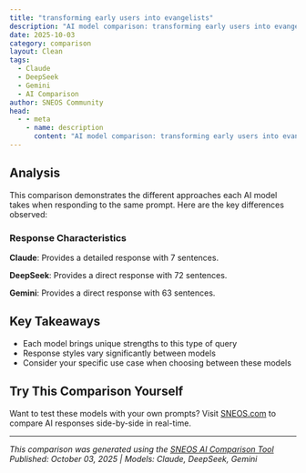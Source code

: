 ```yaml
---
title: "transforming early users into evangelists"
description: "AI model comparison: transforming early users into evangelists..."
date: 2025-10-03
category: comparison
layout: Clean
tags:
  - Claude
  - DeepSeek
  - Gemini
  - AI Comparison
author: SNEOS Community
head:
  - - meta
    - name: description
      content: "AI model comparison: transforming early users into evangelists..."
---
```


<ChatComparison
  title="transforming early users into evangelists"
  prompt="transforming early users into evangelists"
  :responses='{
    "Claude": "# Transforming Early Users into Evangelists\n\n## Understanding the Journey\n**Early User \u2192 Satisfied Customer \u2192 Brand Advocate \u2192 Evangelist**\n\n## Key Strategies\n\n### 1. **Deliver Exceptional Early Experiences**\n- Over-deliver on promises during beta/early access\n- Provide white-glove onboarding and support\n- Fix issues quickly and communicate transparently\n- Create \u0022wow moments\u0022 that exceed expectations\n\n### 2. **Build Personal Relationships**\n- Direct access to founders/product team\n- Regular check-ins and feedback sessions\n- Remember personal details and preferences\n- Treat them as partners, not just customers\n\n### 3. **Create Exclusive Communities**\n- Private beta groups or VIP communities\n- Early access to new features\n- Special events or meetups\n- Behind-the-scenes content and updates\n\n### 4. **Amplify Their Voice**\n- Feature user stories and testimonials\n- Invite them to speak at events\n- Co-create content (case studies, blogs)\n- Showcase their success publicly\n\n### 5. **Make Advocacy Easy \u0026 Rewarding**\n- Referral programs with meaningful incentives\n- Social sharing tools and templates\n- Advocacy platforms or ambassador programs\n- Recognition and status rewards\n\n### 6. **Listen \u0026 Act on Feedback**\n- Implement user-suggested features\n- Credit users for their contributions\n- Show how their input shaped the product\n- Close the feedback loop consistently\n\n## Evangelist Characteristics to Nurture\n- **Passion** for your mission/solution\n- **Expertise** in your domain/industry\n- **Influence** within their networks\n- **Willingness** to share and recommend\n\n## Measurement \u0026 Sustainability\n- Track referrals and organic mentions\n- Monitor community engagement\n- Measure advocacy program participation\n- Continuously evolve the experience\n\nThe goal is making early users feel like co-creators of something meaningful, not just customers of a product.",
    "DeepSeek": "Of course. Transforming early users into evangelists is the holy grail of early-stage growth. It\u0027s not a happy accident; it\u0027s a deliberate process. Here is a comprehensive guide, broken down into a strategic framework.\n\n### The Core Philosophy: Earn Advocacy, Don\u0027t Extract It\n\nYou cannot \u0022create\u0022 evangelists by asking for them. You must **create an environment and experience so remarkable that advocacy becomes a natural byproduct.** Evangelists don\u0027t just like your product; they are emotionally invested in your mission and success.\n\n---\n\n### The Evangelist Flywheel: A 4-Stage Framework\n\nThink of this as a continuous cycle that amplifies itself.\n\n#### Stage 1: The Foundation - Build a Remarkable Product \u0026 Onboarding\n\nYou cannot create evangelists for a mediocre product. This is non-negotiable.\n\n*   **Product-Market Fit is Key:** Your product must solve a real, painful problem in a way that feels like magic. It must deliver undeniable **value**.\n*   **Create \u0022Aha!\u0022 Moments Quickly:** Design your onboarding flow to guide users to their first moment of value as fast as possible. When a user thinks, \u0022Wow, this actually works!\u0022 you\u0027ve won their attention.\n*   **Polish the Experience:** A clunky, buggy UI/UX will kill evangelism before it starts. Invest in quality.\n\n#### Stage 2: Cultivation - Foster Deep Engagement \u0026 Connection\n\nOnce users are getting value, you deepen the relationship from transactional to emotional.\n\n*   **Proactive, Delightful Support:** Don\u0027t just solve problems. Surprise them. Go above and beyond. Use video in your support replies. Send a handwritten thank-you note. This creates powerful, shareable stories.\n*   **Build a Community:** Create a space (Slack, Discord, Circle, etc.) where your earliest users can connect with each other **and with your team.** This makes them feel like insiders, not just customers.\n*   **Listen and Act (Transparently):**\n    *   **Solicit Feedback:** Regularly ask for their input on new features and pain points.\n    *   **Close the Loop:** When you implement a feature based on user feedback, announce it and **credit the user who suggested it.** This is incredibly powerful. It proves you listen.\n*   **Make Them Feel Special:**\n    *   **Early Access:** Give them a first look at new features before anyone else.\n    *   **\u0022Insider\u0022 Updates:** Share company news, challenges, and roadmaps with them. Vulnerability builds trust.\n\n#### Stage 3: Activation - Empower and Equip Them to Share\n\nEven the happiest user won\u0027t evangelize if it\u0027s difficult. Your job is to make sharing effortless and rewarding.\n\n*   **Create Natural Sharing Mechanisms:**\n    *   **Referral Programs:** Offer meaningful rewards for both the referrer and the new user (e.g., credit, extended trial, exclusive features).\n    *   **Built-in Social Sharing:** \u0022Share your project,\u0022 \u0022Tweet your results,\u0022 etc. Make it a one-click action inside your product.\n*   **Provide \u0022Social Proof\u0022 Assets:**\n    *   Give them beautiful, pre-written tweets about their experience.\n    *   Provide logos, screenshots, and case study templates they can share with their network.\n*   **Identify and Nurture Potential Champions:** Use your community and analytics to find your most active and vocal users. Reach out to them personally.\n\n#### Stage 4: Recognition - Celebrate and Reward Their Advocacy\n\nEvangelism is a relationship. You must reciprocate to keep the flywheel spinning.\n\n*   **Public Recognition:**\n    *   Feature them on your website, in a case study, or on your social media.\n    *   Create a \u0022Wall of Love\u0022 showcasing user testimonials.\n    *   Name a feature after a prolific evangelist (a classic move from the early days of companies like Google).\n*   **Exclusive Perks:**\n    *   Swag packs that are high-quality and desirable (not just a cheap t-shirt).\n    *   Invitations to exclusive virtual or in-person events with the founding team.\n*   **Give Them Influence:** Create a formal \u0022Advisory Board\u0022 or \u0022Ambassador Program\u0022 for your top evangelists. Offer them a direct line to the CEO/CPO and a platform to shape the product\u0027s future.\n\n---\n\n### Real-World Examples to Emulate\n\n*   **Dropbox:** Mastered the referral program. Their simple \u0022give space, get space\u0022 mechanic was easy and the reward was directly related to their product\u0027s core value (storage).\n*   **Slack:** Their product was so inherently collaborative that sharing it was built into its DNA. Their early, quirky and helpful customer support (like the \u0022bug hunter\u0022 program) created legendary stories.\n*   **Notion:** Built a powerful community where users share templates and workflows. They actively feature these user creations, turning users into heroes and providing immense value to the broader community.\n*   **Superhuman:** The pinnacle of a curated, high-touch onboarding experience. They made getting an invite feel like an exclusive club and the product\u0027s speed and quality justified the hype, turning users into passionate advocates.\n\n---\n\n### Pitfalls to Avoid\n\n*   **Taking Them for Granted:** Never assume they\u0027ll stick around forever. Continue to engage and delight them.\n*   **Being Transactional:** Don\u0027t *only* reach out when you want something (a testimonial, a share). Check in on them genuinely.\n*   **Not Following Through:** If you ask for feedback and then do nothing, you\u0027ll create cynics, not evangelists.\n*   **Over-Promising and Under-Delivering:** It\u0027s better to surprise them with a bonus feature than to miss a deadline on a promised one.\n\n### Final Thought\n\nTransforming early users into evangelists is a long-term investment in community and culture, not a short-term growth hack. It requires humility, relentless focus on the user, and a genuine desire to build something people truly love. When done right, these evangelists become your most effective, trusted, and cost-efficient marketing channel.",
    "Gemini": "Transforming early users into evangelists is a crucial step for any product or service\u0027s success. These early adopters are your first believers and can significantly influence your growth trajectory. Here\u0027s a breakdown of how to achieve this:\n\n**I. Understanding Your Early Users:**\n\n*   **Identify Your Ideal Customer Profile (ICP):** Before anything else, know who you\u0027re targeting.  Understanding their needs, pain points, motivations, and demographics will help you tailor your engagement strategy.\n*   **Gather Feedback Proactively:**  Don\u0027t wait for them to complain.  Use surveys, in-app feedback tools, user interviews, and social media monitoring to actively solicit their opinions.\n*   **Segment Your Early Users:**  Not all early users are the same.  Segment them based on their usage patterns, feedback, and level of engagement.  This allows you to personalize your approach.\n*   **Understand Their \u0022Why\u0022:**  Why did they choose your product/service? What problem were they hoping to solve? Knowing their initial motivations will help you reinforce those benefits and guide them towards becoming advocates.\n\n**II.  Building a Strong Foundation for Evangelism:**\n\n*   **Deliver a Remarkable Product/Service:** This is the most fundamental element.  Your product *must* deliver value.  Focus on solving a real problem effectively and efficiently.\n*   **Exceptional Customer Support:**  Treat your early users like VIPs.  Respond quickly, address issues thoroughly, and go the extra mile.  Their early experiences will shape their perception of your brand.\n*   **Build a Community:**  Create a space where early users can connect with each other, share their experiences, and provide feedback.  This fosters a sense of belonging and encourages collaboration. Examples:\n    *   **Forums:**  Classic and effective for in-depth discussions.\n    *   **Slack/Discord Channels:**  Real-time communication and community building.\n    *   **Facebook Groups:**  Leverage the platform\u0027s reach and familiarity.\n    *   **In-Person Meetups (when possible):**  Strengthen connections and build loyalty.\n*   **Be Transparent and Authentic:**  Openly communicate your roadmap, challenges, and successes.  Be honest and genuine in your interactions.  Transparency builds trust and fosters a sense of partnership.\n*   **Focus on User Onboarding:** Make it easy for users to understand the product and how to use it. Guides, tutorials, and walkthroughs can help.\n\n**III.  Strategies for Transforming Users into Evangelists:**\n\n*   **Acknowledge and Value Their Contributions:**\n    *   **Publicly recognize their feedback:**  Mention them by name when incorporating their suggestions.\n    *   **Offer exclusive access:**  Give them early access to new features or beta programs.\n    *   **Provide discounts or rewards:**  Show your appreciation with special offers.\n*   **Empower Them to Share Their Story:**\n    *   **Create shareable content:**  Provide templates for testimonials, case studies, and social media posts.\n    *   **Run referral programs:**  Incentivize them to refer new users.\n    *   **Ask for reviews and testimonials:**  Make it easy for them to share their positive experiences on relevant platforms.\n*   **Make Them Part of the Brand:**\n    *   **Invite them to be beta testers:**  Give them a voice in shaping the product\u0027s future.\n    *   **Feature them in marketing materials:**  Showcase their success stories and how they\u0027re using your product.\n    *   **Create a \u0022super user\u0022 program:**  Formalize their role as advocates and provide them with additional support and resources.\n*   **Engage Them Consistently:**\n    *   **Regular communication:**  Keep them informed about product updates, company news, and relevant industry trends.\n    *   **Personalized outreach:**  Reach out to them individually to thank them for their feedback or offer assistance.\n    *   **Run contests and challenges:**  Gamify the experience and encourage participation.\n*   **Ask for Help:**\n    *   **Don\u0027t be afraid to ask for support:** \u0022Could you share your experience with others?\u0022 or \u0022Would you be willing to write a short review?\u0022\n    *   **Be specific:**  Make it easy for them to take action.  Provide links to review sites or sample social media posts.\n*   **Monitor and Measure:**\n    *   **Track key metrics:**  Measure referral rates, social media mentions, and customer satisfaction.\n    *   **Identify your top evangelists:**  Focus your efforts on nurturing those who are already actively promoting your brand.\n    *   **Continuously improve your strategy:**  Adapt your approach based on the data you collect and the feedback you receive.\n\n**IV.  Key Considerations:**\n\n*   **Authenticity is key:**  Evangelism should come from genuine enthusiasm, not forced marketing.  Focus on providing a great experience and empowering your users to share their positive experiences naturally.\n*   **Don\u0027t overwhelm them:**  Balance engagement with respect for their time and attention.  Don\u0027t bombard them with too many requests or offers.\n*   **It\u0027s a long-term process:**  Building a strong community of evangelists takes time and effort.  Be patient and persistent, and focus on building lasting relationships.\n*   **Respect their boundaries:** If someone doesn\u0027t want to be an evangelist, that\u0027s okay. Focus on providing them with a great user experience and respect their preferences.\n\n**In summary, turning early users into evangelists is about creating a win-win relationship.  You provide them with a valuable product/service and exceptional support, and they help you spread the word and grow your business.  By focusing on building a strong community, empowering your users, and engaging them consistently, you can transform your early adopters into your most valuable marketing asset.**\n"
  }'
  published-date="20:42"
/>

## Analysis

This comparison demonstrates the different approaches each AI model takes when responding to the same prompt. Here are the key differences observed:

### Response Characteristics

**Claude**: Provides a detailed response with 7 sentences. 

**DeepSeek**: Provides a direct response with 72 sentences. 

**Gemini**: Provides a direct response with 63 sentences. 

## Key Takeaways

- Each model brings unique strengths to this type of query
- Response styles vary significantly between models
- Consider your specific use case when choosing between these models

## Try This Comparison Yourself

Want to test these models with your own prompts? Visit [SNEOS.com](https://sneos.com) to compare AI responses side-by-side in real-time.

---

*This comparison was generated using the [SNEOS AI Comparison Tool](https://sneos.com)*
*Published: October 03, 2025 | Models: Claude, DeepSeek, Gemini*
